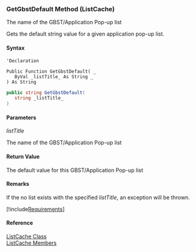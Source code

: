 ﻿### GetGbstDefault Method (ListCache)

The name of the GBST/Application Pop-up list

Gets the default string value for a given application pop-up list.

#### Syntax

```vbnet
'Declaration

Public Function GetGbstDefault( _
   ByVal _listTitle_ As String _
) As String
```

```csharp
public string GetGbstDefault( 
   string _listTitle_
)
```

#### Parameters

_listTitle_

The name of the GBST/Application Pop-up list

#### Return Value

The default value for this GBST/Application Pop-up list

#### Remarks

If the no list exists with the specified _listTitle_, an exception will be thrown.

[!include[Requirements](../partials/requirements.md)]

#### Reference

[ListCache Class](fcSDK~FChoice.Foundation.Clarify.ListCache.md)  
[ListCache Members](fcSDK~FChoice.Foundation.Clarify.ListCache_members.md)